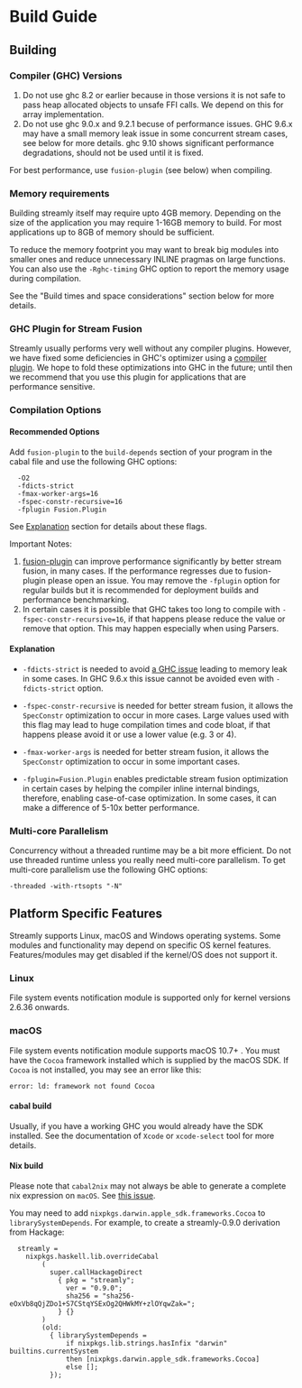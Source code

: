 # Build Guide

## Building

### Compiler (GHC) Versions

1. Do not use ghc 8.2 or earlier because in those versions it is not
   safe to pass heap allocated objects to unsafe FFI calls. We depend on this
   for array implementation.
2. Do not use ghc 9.0.x and 9.2.1 becuse of performance issues. GHC 9.6.x may
   have a small memory leak issue in some concurrent stream cases,
   see below for more details. ghc 9.10 shows significant performance
   degradations, should not be used until it is fixed.

For best performance, use `fusion-plugin` (see below) when compiling.

### Memory requirements

Building streamly itself may require upto 4GB memory. Depending on the
size of the application you may require 1-16GB memory to build. For most
applications up to 8GB of memory should be sufficient.

To reduce the memory footprint you may want to break big modules
into smaller ones and reduce unnecessary INLINE pragmas on large
functions. You can also use the `-Rghc-timing` GHC option to report the
memory usage during compilation.

See the "Build times and space considerations" section below for more
details.

### GHC Plugin for Stream Fusion

Streamly usually performs very well without any compiler plugins.
However, we have fixed some deficiencies in GHC's optimizer using a
[compiler plugin](https://github.com/composewell/fusion-plugin).  We
hope to fold these optimizations into GHC in the future; until then we
recommend that you use this plugin for applications that are performance
sensitive.

### Compilation Options

#### Recommended Options

Add `fusion-plugin` to the `build-depends` section of your program in
the cabal file and use the following GHC options:

```
  -O2
  -fdicts-strict
  -fmax-worker-args=16
  -fspec-constr-recursive=16
  -fplugin Fusion.Plugin
```

See [Explanation](#explanation) section for details about these flags.

Important Notes:

1. [fusion-plugin](https://hackage.haskell.org/package/fusion-plugin) can
   improve performance significantly by better stream fusion, in many
   cases. If the performance regresses due to fusion-plugin please open
   an issue.  You may remove the `-fplugin` option for regular builds
   but it is recommended for deployment builds and performance
   benchmarking.
2. In certain cases it is possible that GHC takes too long to compile
   with `-fspec-constr-recursive=16`, if that happens please reduce the
   value or remove that option. This may happen especially when using Parsers.

#### Explanation

* `-fdicts-strict` is needed to avoid [a GHC
issue](https://gitlab.haskell.org/ghc/ghc/issues/17745) leading to
memory leak in some cases. In GHC 9.6.x this issue cannot be avoided
even with `-fdicts-strict` option.

* `-fspec-constr-recursive` is needed for better stream fusion, it
allows the `SpecConstr` optimization to occur in more cases. Large
values used with this flag may lead to huge compilation times and code
bloat, if that happens please avoid it or use a lower value (e.g. 3 or
4).

* `-fmax-worker-args` is needed for better stream fusion, it allows the
`SpecConstr` optimization to occur in some important cases.

* `-fplugin=Fusion.Plugin` enables predictable stream fusion
optimization in certain cases by helping the compiler inline internal
bindings, therefore, enabling case-of-case optimization. In some cases,
it can make a difference of 5-10x better performance.

### Multi-core Parallelism

Concurrency without a threaded runtime may be a bit more efficient. Do not use
threaded runtime unless you really need multi-core parallelism. To get
multi-core parallelism use the following GHC options:

  `-threaded -with-rtsopts "-N"`

## Platform Specific Features

Streamly supports Linux, macOS and Windows operating systems. Some
modules and functionality may depend on specific OS kernel features.
Features/modules may get disabled if the kernel/OS does not support it.

### Linux

File system events notification module is supported only for kernel versions
2.6.36 onwards.

### macOS

File system events notification module supports macOS 10.7+ . You must
have the ``Cocoa`` framework installed which is supplied by the macOS
SDK.  If ``Cocoa`` is not installed, you may see an error like this:

```
error: ld: framework not found Cocoa
```

#### cabal build

Usually, if you have a working GHC you would already have the SDK
installed. See the documentation of `Xcode` or `xcode-select` tool for
more details.

#### Nix build

Please note that `cabal2nix` may not always be able to generate a complete nix
expression on `macOS`. See [this
issue](https://github.com/NixOS/cabal2nix/issues/470).

You may need to add ``nixpkgs.darwin.apple_sdk.frameworks.Cocoa``
to ``librarySystemDepends``. For example, to create a streamly-0.9.0
derivation from Hackage:

```
  streamly =
    nixpkgs.haskell.lib.overrideCabal
        (
          super.callHackageDirect
            { pkg = "streamly";
              ver = "0.9.0";
              sha256 = "sha256-eOxVb8qQjZDo1+S7CStqYSExOg2QHWkMY+zlOYqwZak=";
            } {}
        )
        (old:
          { librarySystemDepends =
              if nixpkgs.lib.strings.hasInfix "darwin" builtins.currentSystem
              then [nixpkgs.darwin.apple_sdk.frameworks.Cocoa]
              else [];
          });
```
